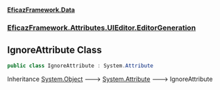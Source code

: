 #### [EficazFramework.Data](EficazFrameworkData.md 'EficazFramework Data')
### [EficazFramework.Attributes.UIEditor.EditorGeneration](EficazFrameworkData.md#EficazFramework.Attributes.UIEditor.EditorGeneration 'EficazFramework.Attributes.UIEditor.EditorGeneration')

## IgnoreAttribute Class

```csharp
public class IgnoreAttribute : System.Attribute
```

Inheritance [System.Object](https://docs.microsoft.com/en-us/dotnet/api/System.Object 'System.Object') &#129106; [System.Attribute](https://docs.microsoft.com/en-us/dotnet/api/System.Attribute 'System.Attribute') &#129106; IgnoreAttribute